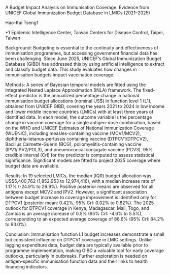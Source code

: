 A Budget Impact Analysis on Immunisation Coverage: Evidence from UNICEF Global Immunization Budget Database in LMICs (2021–2025)

Hao-Kai Tseng1

*1 Epidemic Intelligence Center, Taiwan Centers for Disease Control, Taipei, Taiwan


Background: Budgeting is essential to the continuity and effectiveness of immunisation programmes, but accessing government financial data has been challenging. Since June 2025, UNICEF’s Global Immunization Budget Database (GIBD) has addressed this by using artificial intelligence to extract and classify budget data. This study evaluates how changes in immunisation budgets impact vaccination coverage.

Methods: A series of Bayesian temporal models are fitted using the Integrated Nested Laplace Approximation (INLA) framework. The fixed-effect predictor is the annualized percentage change in national immunisation budget allocations (nominal US$) in function level 1 (L1), obtained from UNICEF GIBD, covering the years 2021 to 2024 in low income and lower middle income countries (LMICs) with at least three years of identified data. In each model, the outcome variable is the percentage change in vaccine coverage for a single antigen-dose combination, based on the WHO and UNICEF Estimates of National Immunization Coverage (WUENIC), including measles-containing vaccine (MCV1/MCV2), diphtheria-tetanus-pertussis containing vaccine (DTPCV1/DTPCV2), Bacillus Calmette-Guérin (BCG), poliomyelitis-containing vaccine (IPV1/IPV2/POL3), and pneumococcal conjugate vaccine (PCV3). 95% credible interval (CrI) for the predictor is computed to assess statistical significance. Significant models are fitted to project 2025 coverage where budget data are available.

Results: In 19 selected LMICs, the median (IQR) budget allocation was US$5,400,762 (1,852,953 to 12,974,416), with a median increase rate of 1.17% (-24.9% to 29.9%). Positive posterior means are observed for all antigens except MCV2 and IPV2. However, a significant association between budget increase to coverage improvement is identified only for DTPCV1 (posterior mean: 0.42%, 95% CrI: 0.02% to 0.82%). The 2025 outlook for DTPCV1 coverage in Kenya, Madagascar, Mali, Togo, and Zambia is an average increase of 0.5% (95% CrI: -4.6% to 5.5%), corresponding to an expected average coverage of 88.6% (95% CrI: 84.2% to 93.0%).

Conclusion: Immunisation function L1 budget increases demonstrate a small but consistent influence on DTPCV1 coverage in LMIC settings. Unlike lagging expenditure data, budget data are typically available prior to programme implementation, making GIBD a valuable tool for early coverage outlooks, particularly in outbreaks. Further exploration is needed on antigen-specific immunisation function data and their links to health financing indicators.
